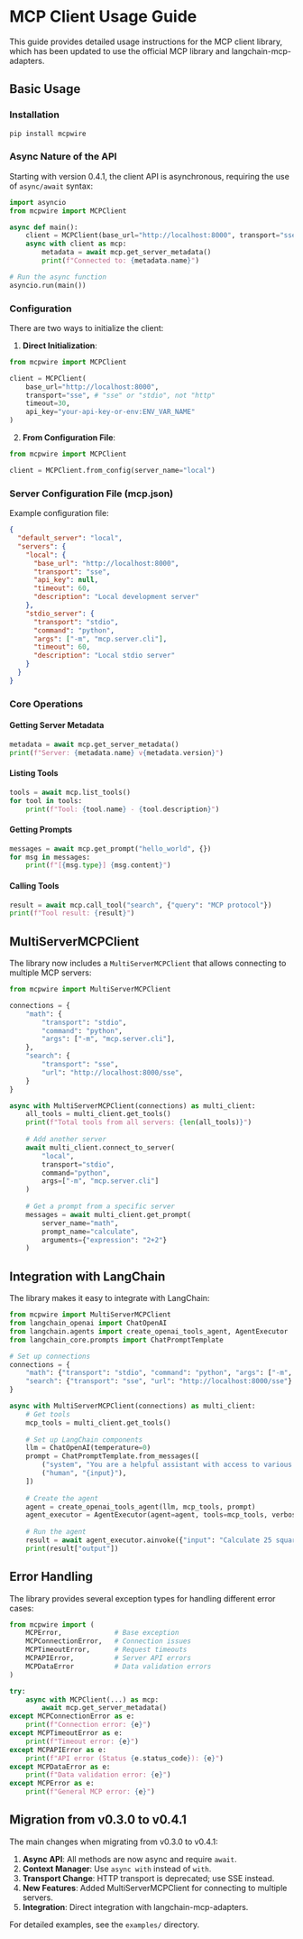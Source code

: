# MCP Client Usage Guide

This guide provides detailed usage instructions for the MCP client library, which has been updated to use the official MCP library and langchain-mcp-adapters.

## Basic Usage

### Installation

```bash
pip install mcpwire
```

### Async Nature of the API

Starting with version 0.4.1, the client API is asynchronous, requiring the use of `async/await` syntax:

```python
import asyncio
from mcpwire import MCPClient

async def main():
    client = MCPClient(base_url="http://localhost:8000", transport="sse")
    async with client as mcp:
        metadata = await mcp.get_server_metadata()
        print(f"Connected to: {metadata.name}")

# Run the async function
asyncio.run(main())
```

### Configuration

There are two ways to initialize the client:

1. **Direct Initialization**:

```python
from mcpwire import MCPClient

client = MCPClient(
    base_url="http://localhost:8000",
    transport="sse", # "sse" or "stdio", not "http" 
    timeout=30,
    api_key="your-api-key-or-env:ENV_VAR_NAME"
)
```

2. **From Configuration File**:

```python
from mcpwire import MCPClient

client = MCPClient.from_config(server_name="local")
```

### Server Configuration File (mcp.json)

Example configuration file:

```json
{
  "default_server": "local",
  "servers": {
    "local": {
      "base_url": "http://localhost:8000",
      "transport": "sse",
      "api_key": null,
      "timeout": 60,
      "description": "Local development server"
    },
    "stdio_server": {
      "transport": "stdio",
      "command": "python",
      "args": ["-m", "mcp.server.cli"],
      "timeout": 60,
      "description": "Local stdio server"
    }
  }
}
```

### Core Operations

#### Getting Server Metadata

```python
metadata = await mcp.get_server_metadata()
print(f"Server: {metadata.name} v{metadata.version}")
```

#### Listing Tools

```python
tools = await mcp.list_tools()
for tool in tools:
    print(f"Tool: {tool.name} - {tool.description}")
```

#### Getting Prompts

```python
messages = await mcp.get_prompt("hello_world", {})
for msg in messages:
    print(f"[{msg.type}] {msg.content}")
```

#### Calling Tools

```python
result = await mcp.call_tool("search", {"query": "MCP protocol"})
print(f"Tool result: {result}")
```

## MultiServerMCPClient

The library now includes a `MultiServerMCPClient` that allows connecting to multiple MCP servers:

```python
from mcpwire import MultiServerMCPClient

connections = {
    "math": {
        "transport": "stdio",
        "command": "python",
        "args": ["-m", "mcp.server.cli"],
    },
    "search": {
        "transport": "sse",
        "url": "http://localhost:8000/sse",
    }
}

async with MultiServerMCPClient(connections) as multi_client:
    all_tools = multi_client.get_tools()
    print(f"Total tools from all servers: {len(all_tools)}")
    
    # Add another server
    await multi_client.connect_to_server(
        "local",
        transport="stdio", 
        command="python",
        args=["-m", "mcp.server.cli"]
    )
    
    # Get a prompt from a specific server
    messages = await multi_client.get_prompt(
        server_name="math", 
        prompt_name="calculate", 
        arguments={"expression": "2+2"}
    )
```

## Integration with LangChain

The library makes it easy to integrate with LangChain:

```python
from mcpwire import MultiServerMCPClient
from langchain_openai import ChatOpenAI
from langchain.agents import create_openai_tools_agent, AgentExecutor
from langchain_core.prompts import ChatPromptTemplate

# Set up connections
connections = {
    "math": {"transport": "stdio", "command": "python", "args": ["-m", "mcp.server.cli"]},
    "search": {"transport": "sse", "url": "http://localhost:8000/sse"}
}

async with MultiServerMCPClient(connections) as multi_client:
    # Get tools
    mcp_tools = multi_client.get_tools()
    
    # Set up LangChain components
    llm = ChatOpenAI(temperature=0)
    prompt = ChatPromptTemplate.from_messages([
        ("system", "You are a helpful assistant with access to various tools."),
        ("human", "{input}"),
    ])
    
    # Create the agent
    agent = create_openai_tools_agent(llm, mcp_tools, prompt)
    agent_executor = AgentExecutor(agent=agent, tools=mcp_tools, verbose=True)
    
    # Run the agent
    result = await agent_executor.ainvoke({"input": "Calculate 25 squared"})
    print(result["output"])
```

## Error Handling

The library provides several exception types for handling different error cases:

```python
from mcpwire import (
    MCPError,             # Base exception
    MCPConnectionError,   # Connection issues
    MCPTimeoutError,      # Request timeouts
    MCPAPIError,          # Server API errors
    MCPDataError          # Data validation errors
)

try:
    async with MCPClient(...) as mcp:
        await mcp.get_server_metadata()
except MCPConnectionError as e:
    print(f"Connection error: {e}")
except MCPTimeoutError as e:
    print(f"Timeout error: {e}")
except MCPAPIError as e:
    print(f"API error (Status {e.status_code}): {e}")
except MCPDataError as e:
    print(f"Data validation error: {e}")
except MCPError as e:
    print(f"General MCP error: {e}")
```

## Migration from v0.3.0 to v0.4.1

The main changes when migrating from v0.3.0 to v0.4.1:

1. **Async API**: All methods are now async and require `await`.
2. **Context Manager**: Use `async with` instead of `with`.
3. **Transport Change**: HTTP transport is deprecated; use SSE instead.
4. **New Features**: Added MultiServerMCPClient for connecting to multiple servers.
5. **Integration**: Direct integration with langchain-mcp-adapters.

For detailed examples, see the `examples/` directory.
